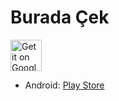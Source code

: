 # Burada Çek

 <a href="https://play.google.com/store/apps/details?id=com.bugrayetkin.buradacek" target="_blank"><img alt="Get it on Google Play" height="50" src="https://user-images.githubusercontent.com/619186/52173136-d416fd00-2764-11e9-9599-7c098c14bb37.png" /></a>

- Android: [Play Store](https://play.google.com/store/apps/details?id=com.bugrayetkin.buradacek)
